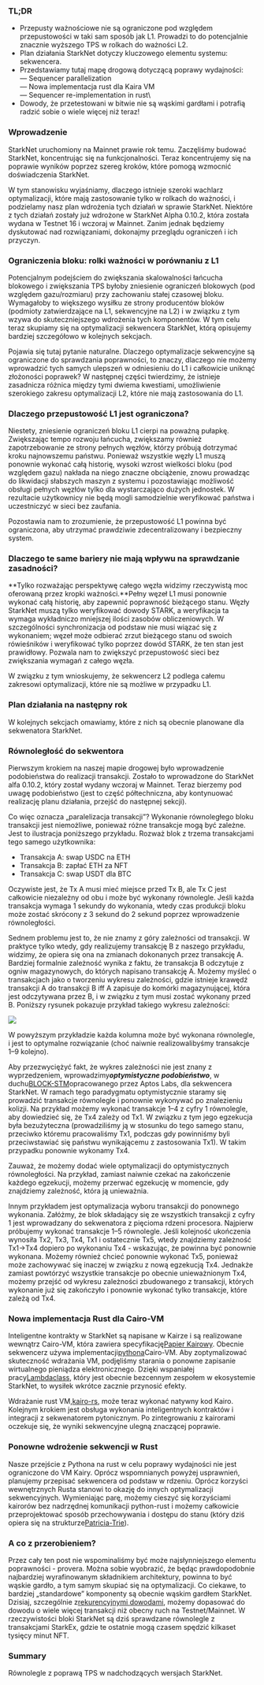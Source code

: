 ### TL;DR

* Przepusty ważnościowe nie są ograniczone pod względem przepustowości w taki sam sposób jak L1. Prowadzi to do potencjalnie znacznie wyższego TPS w rolkach do ważności L2.
* Plan działania StarkNet dotyczy kluczowego elementu systemu: sekwencera.
* Przedstawiamy tutaj mapę drogową dotyczącą poprawy wydajności:\
  — Sequencer parallelization\
  — Nowa implementacja rust dla Kaira VM\
  — Sequencer re-implementation in rust\
* Dowody, że przetestowani w bitwie nie są wąskimi gardłami i potrafią radzić sobie o wiele więcej niż teraz!

### Wprowadzenie

StarkNet uruchomiony na Mainnet prawie rok temu. Zaczęliśmy budować StarkNet, koncentrując się na funkcjonalności. Teraz koncentrujemy się na poprawie wyników poprzez szereg kroków, które pomogą wzmocnić doświadczenia StarkNet.

W tym stanowisku wyjaśniamy, dlaczego istnieje szeroki wachlarz optymalizacji, które mają zastosowanie tylko w rolkach do ważności, i podzielamy nasz plan wdrożenia tych działań w sprawie StarkNet. Niektóre z tych działań zostały już wdrożone w StarkNet Alpha 0.10.2, która została wydana w Testnet 16 i wczoraj w Mainnet. Zanim jednak będziemy dyskutować nad rozwiązaniami, dokonajmy przeglądu ograniczeń i ich przyczyn.

### Ograniczenia bloku: rolki ważności w porównaniu z L1

Potencjalnym podejściem do zwiększania skalowalności łańcucha blokowego i zwiększania TPS byłoby zniesienie ograniczeń blokowych (pod względem gazu/rozmiaru) przy zachowaniu stałej czasowej bloku. Wymagałoby to większego wysiłku ze strony producentów bloków (podmioty zatwierdzające na L1, sekwencyjne na L2) i w związku z tym wzywa do skuteczniejszego wdrożenia tych komponentów. W tym celu teraz skupiamy się na optymalizacji sekwencera StarkNet, którą opisujemy bardziej szczegółowo w kolejnych sekcjach.

Pojawia się tutaj pytanie naturalne. Dlaczego optymalizacje sekwencyjne są ograniczone do sprawdzania poprawności, to znaczy, dlaczego nie możemy wprowadzić tych samych ulepszeń w odniesieniu do L1 i całkowicie uniknąć złożoności poprawek? W następnej części twierdzimy, że istnieje zasadnicza różnica między tymi dwiema kwestiami, umożliwienie szerokiego zakresu optymalizacji L2, które nie mają zastosowania do L1.

### Dlaczego przepustowość L1 jest ograniczona?

Niestety, zniesienie ograniczeń bloku L1 cierpi na poważną pułapkę. Zwiększając tempo rozwoju łańcucha, zwiększamy również zapotrzebowanie ze strony pełnych węzłów, którzy próbują dotrzymać kroku najnowszemu państwu. Ponieważ wszystkie węzły L1 muszą ponownie wykonać całą historię, wysoki wzrost wielkości bloku (pod względem gazu) nakłada na niego znaczne obciążenie, znowu prowadząc do likwidacji słabszych maszyn z systemu i pozostawiając możliwość obsługi pełnych węzłów tylko dla wystarczająco dużych jednostek. W rezultacie użytkownicy nie będą mogli samodzielnie weryfikować państwa i uczestniczyć w sieci bez zaufania.

Pozostawia nam to zrozumienie, że przepustowość L1 powinna być ograniczona, aby utrzymać prawdziwie zdecentralizowany i bezpieczny system.

### Dlaczego te same bariery nie mają wpływu na sprawdzanie zasadności?

**Tylko rozważając perspektywę całego węzła widzimy rzeczywistą moc oferowaną przez kropki ważności.**Pełny węzeł L1 musi ponownie wykonać całą historię, aby zapewnić poprawność bieżącego stanu. Węzły StarkNet muszą tylko weryfikować dowody STARK, a weryfikacja ta wymaga wykładniczo mniejszej ilości zasobów obliczeniowych. W szczególności synchronizacja od podstaw nie musi wiązać się z wykonaniem; węzeł może odbierać zrzut bieżącego stanu od swoich rówieśników i weryfikować tylko poprzez dowód STARK, że ten stan jest prawidłowy. Pozwala nam to zwiększyć przepustowość sieci bez zwiększania wymagań z całego węzła.

W związku z tym wnioskujemy, że sekwencerz L2 podlega całemu zakresowi optymalizacji, które nie są możliwe w przypadku L1.

### Plan działania na następny rok

W kolejnych sekcjach omawiamy, które z nich są obecnie planowane dla sekwenatora StarkNet.

### Równoległość do sekwentora

Pierwszym krokiem na naszej mapie drogowej było wprowadzenie podobieństwa do realizacji transakcji. Zostało to wprowadzone do StarkNet alfa 0.10.2, który został wydany wczoraj w Mainnet. Teraz bierzemy pod uwagę podobieństwo (jest to część półtechniczna, aby kontynuować realizację planu działania, przejść do następnej sekcji).

Co więc oznacza „paralelizacja transakcji”? Wykonanie równoległego bloku transakcji jest niemożliwe, ponieważ różne transakcje mogą być zależne. Jest to ilustracja poniższego przykładu. Rozważ blok z trzema transakcjami tego samego użytkownika:

* Transakcja A: swap USDC na ETH
* Transakcja B: zapłać ETH za NFT
* Transakcja C: swap USDT dla BTC

Oczywiste jest, że Tx A musi mieć miejsce przed Tx B, ale Tx C jest całkowicie niezależny od obu i może być wykonany równolegle. Jeśli każda transakcja wymaga 1 sekundy do wykonania, wtedy czas produkcji bloku może zostać skrócony z 3 sekund do 2 sekund poprzez wprowadzenie równoległości.

Sednem problemu jest to, że nie znamy z góry zależności od transakcji. W praktyce tylko wtedy, gdy realizujemy transakcję B z naszego przykładu, widzimy, że opiera się ona na zmianach dokonanych przez transakcję A. Bardziej formalnie zależność wynika z faktu, że transakcja B odczytuje z ogniw magazynowych, do których napisano transakcję A. Możemy myśleć o transakcjach jako o tworzeniu wykresu zależności, gdzie istnieje krawędź transakcji A do transakcji B iff A zapisuje do komórki magazynującej, która jest odczytywana przez B, i w związku z tym musi zostać wykonany przed B. Poniższy rysunek pokazuje przykład takiego wykresu zależności:

![](https://miro.medium.com/max/641/0*I-qGgxdJJmqmgZWM)

W powyższym przykładzie każda kolumna może być wykonana równolegle, i jest to optymalne rozwiązanie (choć naiwnie realizowalibyśmy transakcje 1–9 kolejno).

Aby przezwyciężyć fakt, że wykres zależności nie jest znany z wyprzedzeniem, wprowadzimy***optymistyczne podobieństwo***, w duchu[BLOCK-STM](https://malkhi.com/posts/2022/04/block-stm/)opracowanego przez Aptos Labs, dla sekwencera StarkNet. W ramach tego paradygmatu optymistycznie staramy się prowadzić transakcje równolegle i ponownie wykonywać po znalezieniu kolizji. Na przykład możemy wykonać transakcje 1–4 z cyfry 1 równolegle, aby dowiedzieć się, że Tx4 zależy od Tx1. W związku z tym jego egzekucja była bezużyteczna (prowadziliśmy ją w stosunku do tego samego stanu, przeciwko któremu pracowaliśmy Tx1, podczas gdy powinniśmy byli przeciwstawiać się państwu wynikającemu z zastosowania Tx1). W takim przypadku ponownie wykonamy Tx4.

Zauważ, że możemy dodać wiele optymalizacji do optymistycznych równoległości. Na przykład, zamiast naiwnie czekać na zakończenie każdego egzekucji, możemy przerwać egzekucję w momencie, gdy znajdziemy zależność, która ją unieważnia.

Innym przykładem jest optymalizacja wyboru transakcji do ponownego wykonania. Załóżmy, że blok składający się ze wszystkich transakcji z cyfry 1 jest wprowadzany do sekwenatora z pięcioma rdzeni procesora. Najpierw próbujemy wykonać transakcje 1–5 równolegle. Jeśli kolejność ukończenia wynosiła Tx2, Tx3, Tx4, Tx1 i ostatecznie Tx5, wtedy znajdziemy zależność Tx1→Tx4 dopiero po wykonaniu Tx4 - wskazując, że powinna być ponownie wykonana. Możemy również chcieć ponownie wykonać Tx5, ponieważ może zachowywać się inaczej w związku z nową egzekucją Tx4. Jednakże zamiast powtórzyć wszystkie transakcje po obecnie unieważnionym Tx4, możemy przejść od wykresu zależności zbudowanego z transakcji, których wykonanie już się zakończyło i ponownie wykonać tylko transakcje, które zależą od Tx4.

### Nowa implementacja Rust dla Cairo-VM

Inteligentne kontrakty w StarkNet są napisane w Kairze i są realizowane wewnątrz Cairo-VM, która zawiera specyfikację[Papier Kairowy](https://eprint.iacr.org/2021/1063.pdf). Obecnie sekwencerz używa implementacji[pythona](https://github.com/starkware-libs/cairo-lang/tree/master/src/starkware/cairo/lang/vm)Cairo-VM. Aby zoptymalizować skuteczność wdrażania VM, podjęliśmy starania o ponowne zapisanie wirtualnego pieniądza elektronicznego. Dzięki wspaniałej pracy[Lambdaclass](https://lambdaclass.com/), który jest obecnie bezcennym zespołem w ekosystemie StarkNet, to wysiłek wkrótce zacznie przynosić efekty.

Wdrażanie rust VM,[kairo-rs](https://github.com/lambdaclass/cairo-rs), może teraz wykonać natywny kod Kairo. Kolejnym krokiem jest obsługa wykonania inteligentnych kontraktów i integracji z sekwenatorem pytonicznym. Po zintegrowaniu z kairorami oczekuje się, że wyniki sekwencyjne ulegną znaczącej poprawie.

### Ponowne wdrożenie sekwencji w Rust

Nasze przejście z Pythona na rust w celu poprawy wydajności nie jest ograniczone do VM Kairy. Oprócz wspomnianych powyżej usprawnień, planujemy przepisać sekwencera od podstaw w rdzeniu. Oprócz korzyści wewnętrznych Rusta stanowi to okazję do innych optymalizacji sekwencyjnych. Wymieniając parę, możemy cieszyć się korzyściami kairorów bez nadrzędnej komunikacji python-rust i możemy całkowicie przeprojektować sposób przechowywania i dostępu do stanu (który dziś opiera się na strukturze[Patricia-Trie](https://docs.starknet.io/documentation/develop/State/starknet-state/#state_commitment)).

### A co z przerobieniem?

Przez cały ten post nie wspominaliśmy być może najsłynniejszego elementu poprawności - provera. Można sobie wyobrazić, że będąc prawdopodobnie najbardziej wyrafinowanym składnikiem architektury, powinna to być wąskie gardło, a tym samym skupiać się na optymalizacji. Co ciekawe, to bardziej „standardowe” komponenty są obecnie wąskim gardłem StarkNet. Dzisiaj, szczególnie z[rekurencyjnymi dowodami](https://medium.com/starkware/recursive-starks-78f8dd401025), możemy dopasować do dowodu o wiele więcej transakcji niż obecny ruch na Testnet/Mainnet. W rzeczywistości bloki StarkNet są dziś sprawdzane równolegle z transakcjami StarkEx, gdzie te ostatnie mogą czasem spędzić kilkaset tysięcy minut NFT.

### Summary

Równolegle z poprawą TPS w nadchodzących wersjach StarkNet.